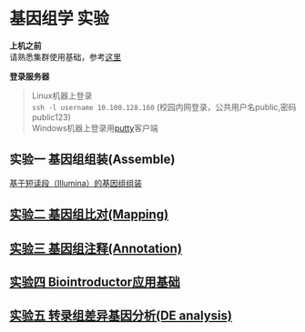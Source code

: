 # 基因组学 实验  

**上机之前**  
请熟悉集群使用基础，参考[这里](https://github.com/hnnd/bcl)  

**登录服务器**

> Linux机器上登录  
> `ssh -l username 10.100.128.160`  (校园内网登录，公共用户名public,密码public123)  
> Windows机器上登录用[putty](https://the.earth.li/~sgtatham/putty/latest/x86/putty.exe)客户端   

## 实验一 基因组组装(Assemble)  
   [基于短读段（Illumina）的基因组组装](https://github.com/hnnd/GenomicLab/blob/master/Lab1_1.md)  
## [实验二 基因组比对(Mapping)](https://github.com/hnnd/GenomicLab/blob/master/Lab2.md)  
## [实验三 基因组注释(Annotation)](https://github.com/hnnd/GenomicLab/blob/master/Lab3.md)  
## [实验四 Biointroductor应用基础](https://github.com/hnnd/GenomicLab/blob/master/Lab4_Biointroductor.md)
## [实验五 转录组差异基因分析(DE analysis)](https://github.com/hnnd/GenomicLab/blob/master/Lab5_RNA-Seq.md) 
